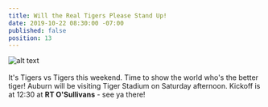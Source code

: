 ```yaml
---
title: Will the Real Tigers Please Stand Up!
date: 2019-10-22 08:30:00 -07:00
published: false
position: 13
---
```


![alt text](https://lsu-phoenix-alumni.github.io/assets/img/AuburnWatchParty.png)  
<br>
It's Tigers vs Tigers this weekend. Time to show the world who's the better tiger! Auburn will be visiting Tiger Stadium on Saturday afternoon. Kickoff is at 12:30 at **RT O'Sullivans** - see ya there!  